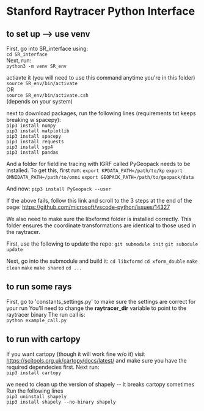 # Stanford Raytracer Python Interface

## to set up --> use venv
First, go into SR_interface using:  
```cd SR_interface```  
Next, run:  
```python3 -m venv SR_env``` 

actiavte it (you will need to use this command anytime you're in this folder)  
```source SR_env/bin/activate```    
OR    
```source SR_env/bin/activate.csh```    
(depends on your system)

next to download packages, run the following lines (requirements txt keeps breaking w spacepy):   
```pip3 install numpy```  
```pip3 install matplotlib```  
```pip3 install spacepy```  
```pip3 install requests```  
```pip3 install sgp4```  
```pip3 install pandas```

And a folder for fieldline tracing with IGRF called PyGeopack needs to be installed. To get this, first run:
```export KPDATA_PATH=/path/to/kp```
```export OMNIDATA_PATH=/path/to/omni```
```export GEOPACK_PATH=/path/to/geopack/data```

And now:
```pip3 install PyGeopack --user```  

If the above fails, follow this link and scroll to the 3 steps at the end of the page: 
https://github.com/microsoft/vscode-python/issues/14327

We also need to make sure the libxformd folder is installed correctly. This folder ensures the coordinate transformations are identical to those used in the raytracer. 

First, use the following to update the repo:
```git submodule init```
```git subodule update```

Next, go into the submodule and build it:
```cd libxformd```
```cd xform_double```
```make clean```
```make```
```make shared```
```cd ...``` 

## to run some rays
First, go to 'constants_settings.py' to make sure the settings are correct for your run
You'll need to change the **raytracer_dir** variable to point to the raytracer binary
The run call is:  
```python example_call.py```  

## to run with cartopy   
If you want cartopy (though it will work fine w/o it) visit https://scitools.org.uk/cartopy/docs/latest/ and make sure you have the required dependecies first. 
Next run:  
```pip3 install cartopy``` 

we need to clean up the version of shapely -- it breaks cartopy sometimes  
Run the following lines  
```pip3 uninstall shapely```  
```pip3 install shapely --no-binary shapely```  